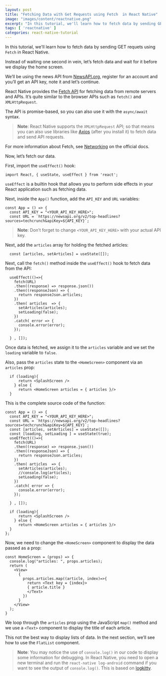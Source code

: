 ```yaml
---
layout: post
title: "Fetching Data with Get Requests using Fetch  in React Native"
image: "images/content/reactnative.png"
excerpt: "In this tutorial, we'll learn how to fetch data by sending GET requets using Fetch in React Native"
tags: [ 'reactnative' ] 
categories: react-native-tutorial
---
```


In this tutorial, we'll learn how to fetch data by sending GET requets using `Fetch` in React Native.

Instead of waiting one second in vein, let’s fetch data and wait for it before we display the home screen.

We’ll be using the news API from [NewsAPI.org](https://NewsAPI.org), register for an account and you’ll get an API key, note it and let’s continue.

React Native provides the [Fetch API](https://developer.mozilla.org/en-US/docs/Web/API/Fetch_API) for fetching data from remote servers and APIs. It’s quite similar to the browser APIs such as `fetch()` and `XMLHttpRequest`.

The API is promise-based, so you can also use it with the `async/await` syntax.


> **Note**: React Native supports the `XMLHttpRequest` API; so that means you can also use libraries like [Axios](https://github.com/axios/axios) (after you install it) to fetch data and send API requests.

For more information about Fetch, see [Networking](https://facebook.github.io/react-native/docs/network) on the official docs.

Now, let’s fetch our data.

First, import the `useEffect()` hook:


    import React, { useState, useEffect } from 'react';

`useEffect` is a builtin hook that allows you to perform side effects in your React application such as fetching data.

Next, inside the `App()` function, add the `API_KEY` and `URL` variables:


    const App = () => {
      const API_KEY = "<YOUR_API_KEY_HERE>";
      const URL = `https://newsapi.org/v2/top-headlines?sources=techcrunch&apiKey=${API_KEY}`;


> **Note**: Don’t forget to change `<YOUR_API_KEY_HERE>` with your actual API key.

Next, add the `articles` array for holding the fetched articles:


      const [articles, setArticles] = useState([]);

Next, call the `fetch()` method inside the `useEffect()` hook to fetch data from the API:


      useEffect(()=>{
        fetch(URL)
        .then((response) => response.json())
        .then((responseJson) => {
          return responseJson.articles;
        })
        .then( articles  => {
          setArticles(articles);
          setLoading(false);
        })
        .catch( error => {
          console.error(error);
        });
        
      } , []);

Once data is fetched, we assign it to the `articles` variable and we set the `loading` variable to `false`.

Also, pass the `articles` state to the `<HomeScreen>` component via an `articles` prop:


      if (loading){
          return <SplashScreen />
        } else {
          return <HomeScreen articles = { articles }/>
      }


This is the complete source code of the function:


    const App = () => {
      const API_KEY = "<YOUR_API_KEY_HERE>";
      const URL = `https://newsapi.org/v2/top-headlines?sources=techcrunch&apiKey=${API_KEY}`;
      const [articles, setArticles] = useState([]);
      const [loading, setLoading ] = useState(true);
      useEffect(()=>{
        fetch(URL)
        .then((response) => response.json())
        .then((responseJson) => {
          return responseJson.articles;
        })
        .then( articles  => {
          setArticles(articles);
          //console.log(articles);
          setLoading(false);
        })
        .catch( error => {
          console.error(error);
        });
        
      } , []);
      
      if (loading){
          return <SplashScreen />
        } else {
          return <HomeScreen articles = { articles }/>
      }
    };

Now, we need to change the `<HomeScreen>` component to display the data passed as a prop:


    const HomeScreen = (props) => {
      console.log("articles: ", props.articles);
      return (
        <View>
          {
            props.articles.map((article, index)=>{
              return <Text key = {index}>
              { article.title }
              </Text>
            })
          }
        </View>
      );
    }

We loop through the `articles` prop using the JavaScript `map()` method and we use a `<Text>` component to display the title of each article.

This not the best way to display lists of data. In the next section, we’ll see how to use the  `FlatList` component.


> **Note**: You may notice the use of `console.log()` in our code to display some information for debugging. In React Native, you need to open a new terminal and run the `react-native log-android` command if you want to see the output of `console.log()`. This is based on [logkitty](https://github.com/zamotany/logkitty).


